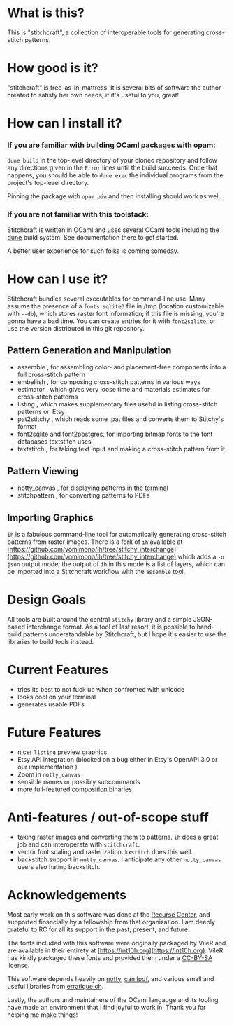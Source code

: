 # What is this?

This is "stitchcraft", a collection of interoperable tools for generating cross-stitch patterns.

# How good is it?

"stitchcraft" is free-as-in-mattress. It is several bits of software the author created to satisfy her own needs; if it's useful to you, great!

# How can I install it?

### If you are familiar with building OCaml packages with opam:

`dune build` in the top-level directory of your cloned repository and follow any directions given in the `Error` lines until the build succeeds.  Once that happens, you should be able to `dune exec` the individual programs from the project's top-level directory.

Pinning the package with `opam pin` and then installing should work as well.

### If you are not familiar with this toolstack:

Stitchcraft is written in OCaml and uses several OCaml tools including the [dune](https://github.com/ocaml/dune) build system.  See documentation there to get started.

A better user experience for such folks is coming someday.

# How can I use it?

Stitchcraft bundles several executables for command-line use.  Many assume the presence of a `fonts.sqlite3` file in /tmp (location customizable with `--db`), which stores raster font information; if this file is missing, you're gonna have a bad time.  You can create entries for it with `font2sqlite`, or use the version distributed in this git repository.

## Pattern Generation and Manipulation

* assemble , for assembling color- and placement-free components into a full cross-stitch pattern
* embellish , for composing cross-stitch patterns in various ways
* estimator , which gives very loose time and materials estimates for cross-stitch patterns
* listing , which makes supplementary files useful in listing cross-stitch patterns on Etsy
* pat2stitchy , which reads some .pat files and converts them to Stitchy's format
* font2sqlite and font2postgres, for importing bitmap fonts to the font databases textstitch uses
* textstitch , for taking text input and making a cross-stitch pattern from it

## Pattern Viewing

* notty_canvas , for displaying patterns in the terminal
* stitchpattern , for converting patterns to PDFs

## Importing Graphics

`ih` is a fabulous command-line tool for automatically generating cross-stitch patterns from raster images. There is a fork of `ih` available at [https://github.com/yomimono/ih/tree/stitchy_interchange](https://github.com/yomimono/ih/tree/stitchy_interchange) which adds a `-o json` output mode; the output of `ih` in this mode is a list of layers, which can be imported into a Stitchcraft workflow with the `assemble` tool.

# Design Goals

All tools are built around the central `stitchy` library and a simple JSON-based interchange format.  As a tool of last resort, it is possible to hand-build patterns understandable by Stitchcraft, but I hope it's easier to use the libraries to build tools instead.

# Current Features

* tries its best to not fuck up when confronted with unicode
* looks cool on your terminal
* generates usable PDFs

# Future Features

* nicer `listing` preview graphics
* Etsy API integration (blocked on a bug either in Etsy's OpenAPI 3.0 or our implementation )
* Zoom in `notty_canvas`
* sensible names or possibly subcommands
* more full-featured composition binaries

# Anti-features / out-of-scope stuff

* taking raster images and converting them to patterns. `ih` does a great job and can interoperate with `stitchcraft`.
* vector font scaling and rasterization. `kxstitch` does this well.
* backstitch support in `notty_canvas`. I anticipate any other `notty_canvas` users also hating backstitch.

# Acknowledgements

Most early work on this software was done at the [Recurse Center](https://recurse.com), and supported financially by a fellowship from that organization. I am deeply grateful to RC for all its support in the past, present, and future.

The fonts included with this software were originally packaged by VileR and are available in their entirety at [https://int10h.org](https://int10h.org). VileR has kindly packaged these fonts and provided them under a [CC-BY-SA](http://creativecommons.org/licenses/by-sa/4.0/) license.

This software depends heavily on [notty](https://github.com/pqwy/notty), [camlpdf](https://github.com/johnwhitington/camlpdf), and various small and useful libraries from [erratique.ch](https://erratique.ch/software).

Lastly, the authors and maintainers of the OCaml langauge and its tooling have made an environment that I find joyful to work in. Thank you for helping me make things!
